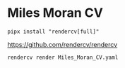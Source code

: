 # Miles Moran CV
`pipx install "rendercv[full]"`

https://github.com/rendercv/rendercv

`rendercv render Miles_Moran_CV.yaml`
